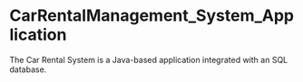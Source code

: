 # CarRentalManagement_System_Application
The Car Rental System is a Java-based application integrated with an SQL database. 
